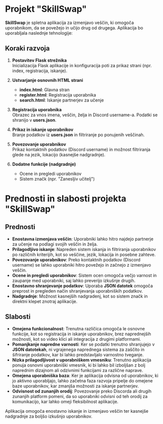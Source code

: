 # Projekt "SkillSwap"

**SkillSwap** je spletna aplikacija za izmenjavo veščin, ki omogoča uporabnikom, da se povežejo in učijo drug od drugega. Aplikacija bo uporabljala naslednje tehnologije:



## Koraki razvoja

1. **Postavitev Flask strežnika**  
   Inicializacija Flask aplikacije in konfiguracija poti za prikaz strani (npr. index, registracija, iskanje).

2. **Ustvarjanje osnovnih HTML strani**  
   - **index.html**: Glavna stran
   - **register.html**: Registracija uporabnika
   - **search.html**: Iskanje partnerjev za učenje

3. **Registracija uporabnika**  
   Obrazec za vnos imena, veščin, želja in Discord username-a. Podatki se shranijo v **users.json**.

4. **Prikaz in iskanje uporabnikov**  
   Branje podatkov iz **users.json** in filtriranje po ponujenih veščinah.

5. **Povezovanje uporabnikov**  
   Prikaz kontaktnih podatkov (Discord username) in možnost filtriranja glede na jezik, lokacijo (kasnejše nadgradnje).

6. **Dodatne funkcije (nadgradnje)**  
   - Ocene in pregledi uporabnikov
   - Sistem značk (npr. "Zanesljiv učitelj")
   

# Prednosti in slabosti projekta "SkillSwap"

## Prednosti

- **Enostavna izmenjava veščin**: Uporabniki lahko hitro najdejo partnerje za učenje na podlagi svojih veščin in želja.
- **Prilagodljivo iskanje**: Napreden sistem iskanja in filtriranja uporabnikov po različnih kriterijih, kot so veščine, jezik, lokacija in posebne zahteve.
- **Povezovanje uporabnikov**: Preko kontaktnih podatkov (Discord username) se lahko uporabniki hitro povežejo in začnejo z izmenjavo veščin.
- **Ocene in pregledi uporabnikov**: Sistem ocen omogoča večjo varnost in zaupanje med uporabniki, saj lahko preverijo izkušnje drugih.
- **Enostavno shranjevanje podatkov**: Uporaba **JSON datotek** omogoča preprost in pregleden način shranjevanja uporabniških podatkov.
- **Nadgradnje**: Možnost kasnejših nadgradenj, kot so sistem značk in direktni klepet znotraj aplikacije.

## Slabosti

- **Omejena funkcionalnost**: Trenutna različica omogoča le osnovne funkcije, kot so registracija in iskanje uporabnikov, brez naprednejših možnosti, kot so video klici ali integracija z drugimi platformami.
- **Pomanjkanje napredne varnosti**: Ker se podatki trenutno shranjujejo v **JSON datotekah**, ni vgrajenega naprednega sistema za zaščito in šifriranje podatkov, kar bi lahko predstavljalo varnostno tveganje.
- **Nizka prilagodljivost v uporabniškem vmesniku**: Trenutno aplikacija ponuja osnovni uporabniški vmesnik, ki bi lahko bil izboljšan z bolj naprednim dizajnom ali odzivnimi funkcijami za različne naprave.
- **Omejena uporabniška baza**: Ker je aplikacija odvisna od uporabnikov, ki jo aktivno uporabljajo, lahko začetna faza razvoja pripelje do omejene baze uporabnikov, kar zmanjša možnosti za iskanje partnerjev.
- **Odvisnost od zunanjih orodij**: Povezovanje preko Discorda ali drugih zunanjih platform pomeni, da so uporabniki odvisni od teh orodij za komunikacijo, kar lahko omeji fleksibilnost aplikacije.


Aplikacija omogoča enostavno iskanje in izmenjavo veščin ter kasnejše nadgradnje za boljšo izkušnjo uporabnikov.
